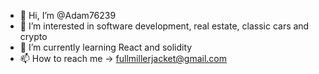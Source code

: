 - 👋 Hi, I’m @Adam76239
- 👀 I’m interested in software development, real estate, classic cars and crypto
- 🌱 I’m currently learning React and solidity
- 📫 How to reach me -> fullmillerjacket@gmail.com


